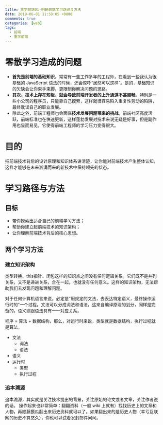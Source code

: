 ```yaml
---
title: 重学前端01-明确前端学习路线与方法
date: 2019-06-01 11:50:05 +0800
comments: true
categories: [web]
tags:
  - 前端
  - 重学前端
---
```

# 零散学习造成的问题
- **首先是前端的基础知识**，常常有一些工作多年的工程师，在看到一些我认为很基础的 JavaScript 语法的时候，还会惊呼“居然可以这样”。是的，基础知识的欠缺会让你束手束脚，更限制你解决问题的思路。
- **其次，技术上存在短板，就会导致前端开发者的上升通道不甚顺畅**。特别是一些小公司的程序员，只能靠自己摸索，这样就很容易陷入重复性劳动的陷阱，最终耽误自己的职业发展。
- 除此之外，前端工程师也会面临**技术发展问题带来的挑战**。前端社区高度活跃，前端标准也在快速更新，这样蓬勃发展对技术来说无疑是好事，但是副作用也显而易见，它使得前端工程师的学习压力变得很大。


# 目的

把前端技术背后的设计原理和知识体系讲清楚，让你能对前端技术产生整体认知，这样才能够在未来汹涌而来的新技术中保持领先的状态。

# 学习路径与方法

## 目标

- 带你摸索出适合自己的前端学习方法；
- 帮助你建立起前端技术的知识架构；
- 让你理解前端技术背后的核心思想。

## 两个学习方法

### 建立知识架构
类型转换、this指针、闭包这样的知识点之间没有任何逻辑关系。它们既不是并列关系，又不是递进关系，合在一起，也就没有任何意义。这样的知识架构，无法帮助我们去发现问题和理解问题。

对于任何计算机语言来说，必定是“用规定的文法，去表达特定语义，最终操作运行时的”一个过程。文法可以分成词法和语法，这来自编译原理的划分，同样是完备的。语义则跟语法具有一一对应关系。

程序 = 算法 + 数据结构，那么，对运行时来说，类型就是数据结构，执行过程就是算法。

- 文法
    - 词法
    - 语法
- 语义
- 运行时
    - 类型
    - 执行过程


### 追本溯源
追本溯源，其实就是关注技术提出的背景，关注原始的论文或者文章，关注作者说的话。
操作起来也非常简单：翻翻资料（一般 wiki 上就有）找找历史上的文章和人物，再顺藤摸瓜翻出来历史资料就可以了，如果翻出来的是历史人物（幸亏互联网的历史不算悠久），你也可以试着发封邮件问问。


